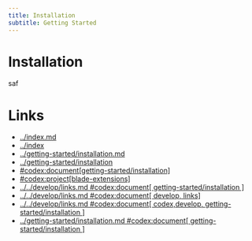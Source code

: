 ```yaml
---
title: Installation
subtitle: Getting Started
---
```


# Installation

saf


# Links

- [../index.md](../index.md)
- [../index](../index)
- [../getting-started/installation.md](../getting-started/installation.md)
- [../getting-started/installation](../getting-started/installation)
- [#codex:document[getting-started/installation]](#codex:document[getting-started/installation])
- [#codex:project[blade-extensions]](#codex:project[blade-extensions])                                                
- [../../develop/links.md #codex:document[ getting-started/installation ]](../../develop/links.md#codex:document[getting-started/installation])
- [../../develop/links.md #codex:document[ develop, links]](../../develop/links.md#codex:document[develop,links]) 
- [../../develop/links.md #codex:document[ codex,develop, getting-started/installation ]](../../develop/links.md#codex:document[codex,develop,getting-started/installation])    
- [../getting-started/installation.md #codex:document[ getting-started/installation ]](../getting-started/installation.md#codex:document[getting-started/installation])



